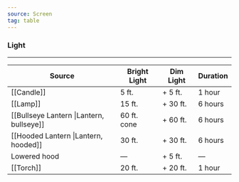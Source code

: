 ```yaml
---
source: Screen 
tag: table
---
```


### Light
---
|Source|Bright Light|Dim Light|Duration|
|-----|-----|-----|-----|
|[[Candle]]|5 ft.|+ 5 ft.|1 hour|
|[[Lamp]]|15 ft.|+ 30 ft.|6 hours|
|[[Bullseye Lantern \|Lantern, bullseye]]|60 ft. cone|+ 60 ft.|6 hours|
|[[Hooded Lantern \|Lantern, hooded]]|30 ft.|+ 30 ft.|6 hours|
|Lowered hood|—|+ 5 ft.|—|
|[[Torch]]|20 ft.|+ 20 ft.|1 hour|
